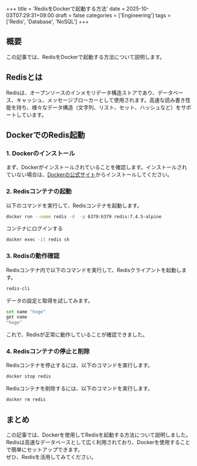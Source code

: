 +++
title = 'RedisをDockerで起動する方法'
date = 2025-10-03T07:29:31+09:00
draft = false
categories = ['Engineering']
tags = ['Redis', 'Database', 'NoSQL']
+++

## 概要
この記事では、RedisをDockerで起動する方法について説明します。

## Redisとは
Redisは、オープンソースのインメモリデータ構造ストアであり、データベース、キャッシュ、メッセージブローカーとして使用されます。高速な読み書き性能を持ち、様々なデータ構造（文字列、リスト、セット、ハッシュなど）をサポートしています。

## DockerでのRedis起動

### 1. Dockerのインストール
まず、Dockerがインストールされていることを確認します。インストールされ
ていない場合は、[Dockerの公式サイト](https://www.docker.com/get-started)からインストールしてください。 

### 2. Redisコンテナの起動
以下のコマンドを実行して、Redisコンテナを起動します。


```bash
docker run --name redis -d  -p 6379:6379 redis:7.4.5-alpine
```

コンテナにログインする
```bash
docker exec -it redis sh
```

### 3. Redisの動作確認
Redisコンテナ内で以下のコマンドを実行して、Redisクライアントを起動します。  
```bash
redis-cli
```

データの設定と取得を試してみます。

```bash
set name "hoge"
get name
"hoge"
```

これで、Redisが正常に動作していることが確認できました。
### 4. Redisコンテナの停止と削除
Redisコンテナを停止するには、以下のコマンドを実行します。
```bash
docker stop redis
``` 

Redisコンテナを削除するには、以下のコマンドを実行します。
```bash
docker rm redis
```

## まとめ
この記事では、Dockerを使用してRedisを起動する方法について説明しました。
Redisは高速なデータベースとして広く利用されており、Dockerを使用することで簡単にセットアップできます。  
ぜひ、Redisを活用してみてください。
